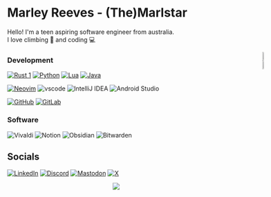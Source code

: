 # Marley Reeves - (The)Marlstar
Hello! I'm a teen aspiring software engineer from australia. \
I love climbing 🧗 and coding 💻

<div width="40%" style="position: absolute; margin-left: 60%">
    <img
        align=right width="40%"
        src="https://github-readme-stats.vercel.app/api?username=marlstar&show_icons=true&theme=tokyonight&bg_color=30,000000,434343"
    />
    <br>
    <img
    align=right width="40%"
        src="https://github-profile-trophy.vercel.app/?username=marlstar&theme=onedark&title=MultiLanguage,Commits,Experience,Repositories&row=1&column=4"
    />
</div>

### Development
[![Rust 1](https://img.shields.io/badge/Rust-000000?style=for-the-badge&logo=rust&logoColor=white)](https://github.com/Marlstar?tab=repositories&q=&type=&language=rust&sort=)
[![Python](https://img.shields.io/badge/python-3670A0?style=for-the-badge&logo=python&logoColor=ffdd54)](https://github.com/Marlstar?tab=repositories&q=&type=&language=python&sort=)
[![Lua](https://img.shields.io/badge/Lua-2C2D72?style=for-the-badge&logo=lua&logoColor=white)](https://github.com/Marlstar?tab=repositories&q=&type=&language=lua&sort=)
[![Java](https://img.shields.io/badge/java-%23ED8B00.svg?style=for-the-badge&logo=openjdk&logoColor=white)](https://github.com/IronLionsFTC/FTC24089)

[![Neovim](https://img.shields.io/badge/NeoVim-%2357A143.svg?&style=for-the-badge&logo=neovim&logoColor=white)](https://github.com/marlstar/nvim)
![vscode](https://img.shields.io/badge/VSCode-0078D4?style=for-the-badge&logo=visual%20studio%20code&logoColor=white)
![IntelliJ IDEA](https://img.shields.io/badge/IntelliJIDEA-000000.svg?style=for-the-badge&logo=intellij-idea&logoColor=white)
![Android Studio](https://img.shields.io/badge/android%20studio-346ac1?style=for-the-badge&logo=android%20studio&logoColor=white)

[![GitHub](https://img.shields.io/badge/github-%23121011.svg?style=for-the-badge&logo=github&logoColor=white)](https://github.com/marlstar)
[![GitLab](https://img.shields.io/badge/gitlab-%23181717.svg?style=for-the-badge&logo=gitlab&logoColor=white)](https://gitlab.com/marlstar)

### Software
![Vivaldi](https://img.shields.io/badge/Vivaldi-EF3939?style=for-the-badge&logo=Vivaldi&logoColor=white)
![Notion](https://img.shields.io/badge/Notion-%23000000.svg?style=for-the-badge&logo=notion&logoColor=white)
![Obsidian](https://img.shields.io/badge/Obsidian-%23483699.svg?style=for-the-badge&logo=obsidian&logoColor=white)
![Bitwarden](https://img.shields.io/badge/bitwarden-%23175DDC.svg?style=for-the-badge&logo=bitwarden&logoColor=white)

## Socials
[![LinkedIn](https://img.shields.io/badge/linkedin-%230077B5.svg?style=for-the-badge&logo=linkedin&logoColor=white)](https://linkedin.com/in/marleyreeves)
[![Discord](https://img.shields.io/badge/Discord-5865F2?style=for-the-badge&logo=discord&logoColor=white)](https://discord.com/users/182377810722029568)
[![Mastodon](https://img.shields.io/badge/-MASTODON-%232B90D9?style=for-the-badge&logo=mastodon&logoColor=white)](https://mastodon.social/@themarlstar)
[![X](https://img.shields.io/badge/X-%23000000.svg?style=for-the-badge&logo=X&logoColor=white)](https://x.com/themarlstar)

<p align="center"><img src="https://capsule-render.vercel.app/api?type=waving&color=gradient&height=60&section=footer"/></p>
